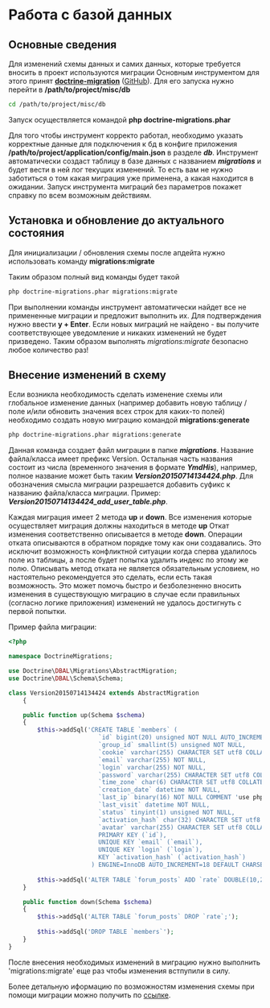Работа с базой данных
===

Основные сведения
---

Для изменений схемы данных и самих данных, которые требуется вносить в проект используются миграции
Основным инструментом для этого принят [**doctrine-migration**](http://doctrine-migrations.readthedocs.org/en/latest/reference/introduction.html) ([GitHub](https://github.com/doctrine/migrations)). 
Для его запуска нужно перейти в **/path/to/project/misc/db**

```bash
cd /path/to/project/misc/db
```

Запуск осуществляется командой **php doctrine-migrations.phar**

Для того чтобы инструмент корректо работал, необходимо указать корректные данные для подключения к бд в конфиге приложения **/path/to/project/application/config/main.json** в разделе ***db***.
Инструмент автоматически создаст таблицу в базе данных с названием ***migrations*** и будет вести в ней лог текущих изменений.
То есть вам не нужно заботиться о том какая миграция уже применена, а какая находится в ожидании.
Запуск инструмента миграций без параметров покажет справку по всем возможным действиям.

Установка и обновление до актуального состояния
---

Для инициализации / обновления схемы после апдейта нужно использовать команду **migrations:migrate**

Таким образом полный вид команды будет такой

```bash
php doctrine-migrations.phar migrations:migrate
```

При выполнении команды инструмент автоматически найдет все не примененные миграции и предложит выполнить их.
Для подтверждения нужно ввести **y + Enter**. 
Если новых миграций не найдено -  вы получите соответствующее уведомление и никаких изменений не будет призведено.
Таким образом выполнять *migrations:migrate* безопасно любое количество раз!

Внесение изменений в схему
---

Если возникла необходимость сделать изменение схемы или глобальное изменение данных (например добавить новую таблицу / поле и/или обновить значения всех строк для каких-то полей) необходимо создать новую миграцию командой **migrations:generate**

```bash
php doctrine-migrations.phar migrations:generate
```

Данная команда создает файл миграции в папке ***migrations***. Название файла/класса имеет префикс Version. Остальная часть названия состоит из числа (временного значения в формате ***YmdHis***), например, полное название может быть таким ***Version20150714134424.php***. Для обозначения смысла миграции разрешается добавить суфикс к названию файла/класса миграции. Пример: ***Version20150714134424_add_user_table.php***.

Каждая миграция имеет 2 метода **up** и **down**.
Все изменения которые осуществляет миграция должны находиться в методе **up**
Откат изменения соответственно описывается в методе **down**. Операции отката описываются в обратном порядке тому как они создавались. Это исключит возможность конфликтной ситуации когда сперва удалилось поле из таблицы, а после будет попытка удалить индекс по этому же полю. Описывать метод отката не является обязательным условием, но настоятельно рекомендуется это сделать, если есть такая возможность. Это может помочь быстро и безболезненно вносить изменения в существующую миграцию в случае если правильных (согласно логике приложения) изменений не удалось достигнуть с первой попытки. 

Пример файла миграции:

```php
<?php

namespace DoctrineMigrations;

use Doctrine\DBAL\Migrations\AbstractMigration;
use Doctrine\DBAL\Schema\Schema;

class Version20150714134424 extends AbstractMigration
    {

    public function up(Schema $schema)
    {
        $this->addSql('CREATE TABLE `members` (
                         `id` bigint(20) unsigned NOT NULL AUTO_INCREMENT,
                         `group_id` smallint(5) unsigned NOT NULL,
                         `cookie` varchar(255) CHARACTER SET utf8 COLLATE utf8_bin NOT NULL,
                         `email` varchar(255) NOT NULL,
                         `login` varchar(255) NOT NULL,
                         `password` varchar(255) CHARACTER SET utf8 COLLATE utf8_bin NOT NULL,
                         `time_zone` char(6) CHARACTER SET utf8 COLLATE utf8_bin NOT NULL,
                         `creation_date` datetime NOT NULL,
                         `last_ip` binary(16) NOT NULL COMMENT 'use php.net/inet_pton',
                         `last_visit` datetime NOT NULL,
                         `status` tinyint(1) unsigned NOT NULL,
                         `activation_hash` char(32) CHARACTER SET utf8 COLLATE utf8_bin NOT NULL,
                         `avatar` varchar(255) CHARACTER SET utf8 COLLATE utf8_bin DEFAULT NULL,
                         PRIMARY KEY (`id`),
                         UNIQUE KEY `email` (`email`),
                         UNIQUE KEY `login` (`login`),
                         KEY `activation_hash` (`activation_hash`)
                       ) ENGINE=InnoDB AUTO_INCREMENT=18 DEFAULT CHARSET=utf8');
                       
        $this->addSql('ALTER TABLE `forum_posts` ADD `rate` DOUBLE(10,2) NOT NULL');
    }

    public function down(Schema $schema)
    {
        $this->addSql('ALTER TABLE `forum_posts` DROP `rate`;');    
        
        $this->addSql('DROP TABLE `members`');
    }
}
```

После внесения необходимых изменений в миграцию нужно выполнить 'migrations:migrate' еще раз чтобы изменения встпупили в силу.

Более детальную иформацию по возможностям изменения схемы при помощи миграции можно получить по [ссылке](http://doctrine-migrations.readthedocs.org/en/latest/reference/generating_migrations.html#without-the-orm).
